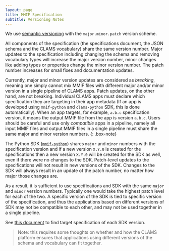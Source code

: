 ```yaml
---
layout: page
title: MMIF Specification
subtitle: Versioning Notes
---
```


We use [semantic versioning](https://semver.org/) with the `major.minor.patch` version scheme. 

All components of the specification (the specifications document, the JSON schema and the CLAMS vocabulary) share the same version number. Major updates to the specification including changing the schema and removing vocabulary types will increase the major version number, minor changes like adding types or properties change the minor version number. The patch number increases for small fixes and documentation updates.

Currently, major and minor version updates are considered as *breaking*, meaning one simply cannot mix MMIF files with different major and/or minor version in a single pipeline of CLAMS apps. Patch updates, on the other hand, are not breaking. Individual CLAMS apps must declare which specification they are targeting in their app metadata (If an app is developed using `mmif-python` and `clams-python` SDK, this is done automatically). When an app targets, for example, `a.b.c` specification version, it means the output MMIF file from the app is version `a.b.c`. Users should be careful and use only *compatible* apps in a pipeline, namely all input MMIF files and output MMIF files in a single pipeline must share the same major and minor version numbers.
{: .box-note}

The Python SDK ([`mmif-python`](https://pypi.org/project/mmif-python/)) shares `major` and `minor` numbers with the specification version and if a new version `X.Y.0` is created for the specifications then a new version `X.Y.0` will be created for the SDK as well, even if there were no changes to the SDK. Patch-level updates to the specifications will not result in new versions of the SDK. Changes to the SDK will always result in an update of the patch number, no matter how major those changes are.

As a result, it is sufficient to use specifications and SDK with the same `major` and `minor` version numbers. Typically one would take the highest patch level for each of the two. A specific version of the SDK is tied to specific version of the specification, and thus the applications based on different versions of SDK may not be compatible to each other, and may not be used together in a single pipeline.

See [this document](https://clams.ai/mmif-python/latest/target-versions.html) to find target specification of each SDK version.

> Note: this requires some thoughts on whether and how the CLAMS platform ensures that applications using different versions of the schema and vocabulary can fit together.
